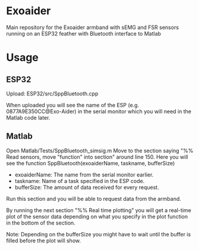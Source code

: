 # Exoaider
Main repository for the Exoaider armband with sEMG and FSR sensors running on an ESP32 feather with Bluetooth interface to Matlab

# Usage

## ESP32

Upload: ESP32/src/SppBluetooth.cpp

When uploaded you will see the name of the ESP (e.g. 0877A9E350CC@Exo-Aider) in the serial monitor which you will need in the Matlab code later.

## Matlab

Open Matlab/Tests/SppBluetooth_simsig.m
Move to the section saying "%% Read sensors, move "function" into section" around line 150. 
Here you will see the function SppBluetooth(exoaiderName, taskname, bufferSize) 
* exoaiderName: The name from the serial monitor earlier.
* taskname: Name of a task specified in the ESP code.
* bufferSize: The amount of data received for every request. 

Run this section and you will be able to request data from the armband. 

By running the next section "%% Real time plotting" you will get a real-time plot of the sensor data depending on what you specify in the plot function in the bottom of the section. 

Note: Depending on the bufferSize you might have to wait until the buffer is filled before the plot will show.

